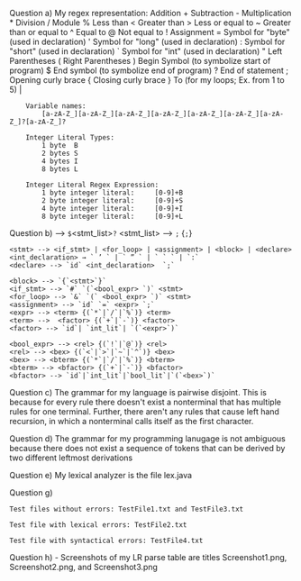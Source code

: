 Question a)
    My regex representation:
        Addition                                        +
        Subtraction                                     -
        Multiplication                                  *
        Division                                        /
        Module                                          %
        Less than                                       <
        Greater than                                    >
        Less or equal to                                ~
        Greater than or equal to                        ^
        Equal to                                        @
        Not equal to                                    !
        Assignment                                      =
        Symbol for "byte" (used in declaration)         ' 
        Symbol for "long" (used in declaration)         :
        Symbol for "short" (used in declaration)        `
        Symbol for "int" (used in declaration)          "
        Left Parentheses                                (
        Right Parentheses                               )
        Begin Symbol (to symbolize start of program)    $
        End symbol (to symbolize end of program)        ?
        End of statement                                ;
        Opening curly brace                             {
        Closing curly brace                             }
        To (for my loops; Ex. from 1 to 5)              |

        Variable names:
            [a-zA-Z_][a-zA-Z_][a-zA-Z_][a-zA-Z_][a-zA-Z_][a-zA-Z_][a-zA-Z_]?[a-zA-Z_]?

        Integer Literal Types:
            1 byte  B
            2 bytes S
            4 bytes I
            8 bytes L

        Integer Literal Regex Expression:
            1 byte integer literal:     [0-9]+B
            2 byte integer literal:     [0-9]+S
            4 byte integer literal:     [0-9]+I
            8 byte integer literal:     [0-9]+L

Question b)
    <program> --> `$`<stmt_list>`?`
    <stmt_list> --> <stmt> `;` {<stmt>`;`}

    <stmt> --> <if_stmt> | <for_loop> | <assignment> | <block> | <declare>
    <int_declaration> → ` ’ ` | ` ” ` | ` ` ` | `:`
    <declare> --> `id` <int_declaration>  `;`

    <block> --> `{`<stmt>`}`
    <if_stmt> --> `#` `(`<bool_expr> `)` <stmt> 
    <for_loop> --> `&` `(` <bool_expr> `)` <stmt>
    <assignment> --> `id` `=` <expr> `;`
    <expr> --> <term> {(`*`|`/`|`%`)} <term> 
    <term> -->  <factor> {(`+`|`-`)} <factor> 
    <factor> --> `id`| `int_lit`| `(`<expr>`)`

    <bool_expr> --> <rel> {(`!`|`@`)} <rel>
    <rel> --> <bex> {(`<`|`>`|`~`|`^`)} <bex>
    <bex> --> <bterm> {(`*`|`/`|`%`)} <bterm>
    <bterm> --> <bfactor> {(`+`|`-`)} <bfactor>
    <bfactor> --> `id`|`int_lit`|`bool_lit`|`(`<bex>`)`

Question c)
    The grammar for my language is pairwise disjoint. This is because for every rule there doesn't exist a nonterminal that has multiple rules for one terminal. Further, there aren't any rules that cause left hand recursion, in which a nonterminal calls itself as the first character.

Question d)
    The grammar for my programming lanugage is not ambiguous because there does not exist a sequence of tokens that can be derived by two different leftmost derivations

Question e)
    My lexical analyzer is the file lex.java
    
Question g)
    
    Test files without errors: TestFile1.txt and TestFile3.txt
    
    Test file with lexical errors: TestFile2.txt
    
    Test file with syntactical errors: TestFile4.txt

Question h)
    - Screenshots of my LR parse table are titles Screenshot1.png, Screenshot2.png, and Screenshot3.png

